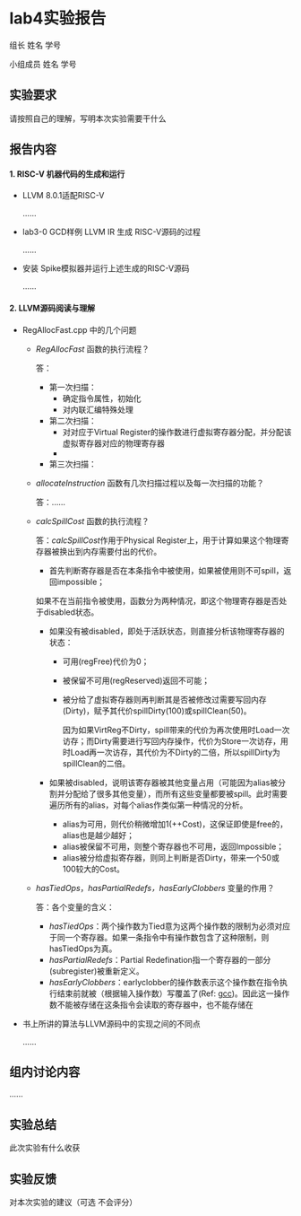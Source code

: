 # lab4实验报告

组长 姓名 学号

小组成员 姓名 学号

## 实验要求

请按照自己的理解，写明本次实验需要干什么

## 报告内容 

#### 1. RISC-V 机器代码的生成和运行

- LLVM 8.0.1适配RISC-V

  ......

- lab3-0 GCD样例 LLVM IR 生成 RISC-V源码的过程

  ......

- 安装 Spike模拟器并运行上述生成的RISC-V源码

  ......

#### 2. LLVM源码阅读与理解

- RegAllocFast.cpp 中的几个问题

  * *RegAllocFast* 函数的执行流程？

    答：

    - 第一次扫描：
      - 确定指令属性，初始化
      - 对内联汇编特殊处理
    - 第二次扫描：
      - 对对应于Virtual Register的操作数进行虚拟寄存器分配，并分配该虚拟寄存器对应的物理寄存器
      - 
    - 第三次扫描：

  * *allocateInstruction* 函数有几次扫描过程以及每一次扫描的功能？

    答：......

  * *calcSpillCost* 函数的执行流程？

    答：*calcSpillCost*作用于Physical Register上，用于计算如果这个物理寄存器被换出到内存需要付出的代价。

    - 首先判断寄存器是否在本条指令中被使用，如果被使用则不可spill，返回impossible；

    如果不在当前指令被使用，函数分为两种情况，即这个物理寄存器是否处于disabled状态。

    - 如果没有被disabled，即处于活跃状态，则直接分析该物理寄存器的状态：

      - 可用(regFree)代价为0；

      - 被保留不可用(regReserved)返回不可能；

      - 被分给了虚拟寄存器则再判断其是否被修改过需要写回内存(Dirty)，赋予其代价spillDirty(100)或spillClean(50)。

        因为如果VirtReg不Dirty，spill带来的代价为再次使用时Load一次访存；而Dirty需要进行写回内存操作，代价为Store一次访存，用时Load再一次访存，其代价为不Dirty的二倍，所以spillDirty为spillClean的二倍。

    - 如果被disabled，说明该寄存器被其他变量占用（可能因为alias被分割并分配给了很多其他变量），而所有这些变量都要被spill。此时需要遍历所有的alias，对每个alias作类似第一种情况的分析。
      - alias为可用，则代价稍微增加1(++Cost)，这保证即使是free的，alias也是越少越好；
      - alias被保留不可用，则整个寄存器也不可用，返回Impossible；
      - alias被分给虚拟寄存器，则同上判断是否Dirty，带来一个50或100较大的Cost。

  * *hasTiedOps*，*hasPartialRedefs，hasEarlyClobbers* 变量的作用？

    答：各个变量的含义：
    
    - *hasTiedOps*：两个操作数为Tied意为这两个操作数的限制为必须对应于同一个寄存器。如果一条指令中有操作数包含了这种限制，则hasTiedOps为真。
    - *hasPartialRedefs*：Partial Redefination指一个寄存器的一部分(subregister)被重新定义。
    - *hasEarlyClobbers*：earlyclobber的操作数表示这个操作数在指令执行结束前就被（根据输入操作数）写覆盖了(Ref: [gcc](https://gcc.gnu.org/onlinedocs/gcc/Modifiers.html#Modifiers))。因此这一操作数不能被存储在这条指令会读取的寄存器中，也不能存储在

- 书上所讲的算法与LLVM源码中的实现之间的不同点

  ......



## 组内讨论内容

......

## 实验总结

此次实验有什么收获

## 实验反馈

对本次实验的建议（可选 不会评分）